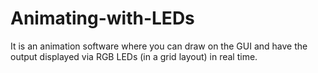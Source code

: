 # Animating-with-LEDs
It is an animation software where you can draw on the GUI and have the output displayed via RGB LEDs (in a grid layout) in real time.
